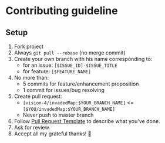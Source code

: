 # Contributing guideline

## Setup

1. Fork project
2. Always `git pull --rebase` (no merge commit)
3. Create your own branch with his name corresponding to:
	* for an issue: `[$ISSUE_ID]-$ISSUE_TITLE`
	* for feature: `[$FEATURE_NAME]`
4. No more than:
	* 5 commits for feature/enhancement proposition
	* 1 commit for issues/bug resolving
5. Create pull request:
	* `[vision-4/invadedMap:$YOUR_BRANCH_NAME]` <= `[$YOU/invadedMap:$YOUR_BRANCH_NAME]`
	* Never push to master branch
6. Follow [Pull Request Template](https://github.com/vision-4/invadedMap/blob/master/.github/pull_request_template.md) to describe what you've done.
7. Ask for review.
8. Accept all my grateful thanks! 🙏
